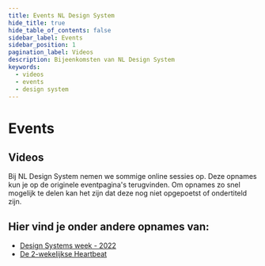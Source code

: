 ```yaml
---
title: Events NL Design System
hide_title: true
hide_table_of_contents: false
sidebar_label: Events
sidebar_position: 1
pagination_label: Videos
description: Bijeenkomsten van NL Design System
keywords:
  - videos
  - events
  - design system
---
```


# Events

## Videos

Bij NL Design System nemen we sommige online sessies op. Deze opnames kun je op de originele eventpagina's terugvinden. Om opnames zo snel mogelijk te delen kan het zijn dat deze nog niet opgepoetst of ondertiteld zijn.

## Hier vind je onder andere opnames van:

- [Design Systems week - 2022](design-systems-week-2022)
- [De 2-wekelijkse Heartbeat](heartbeat)
